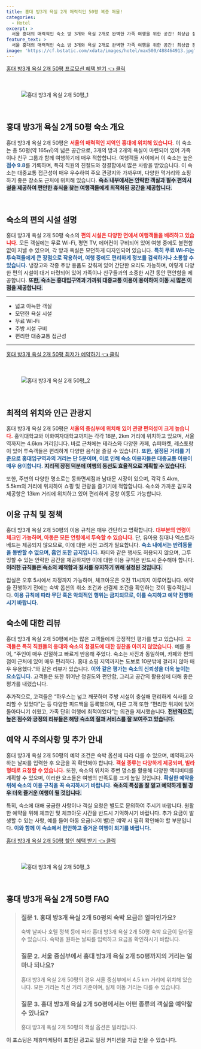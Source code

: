 ```yaml
---
title: 홍대 방3개 욕실 2개 매력적인 50평 복층 매물!
categories:
  - Hotel
excerpt: >
  서울 홍대의 매력적인 숙소 방 3개와 욕실 2개로 완벽한 가족 여행을 위한 공간! 최상급 점수 9.8을 자랑하는 이곳에서 편안함과 청결함을 누려보세요. 인기 명소와 가까운 최적의 위치에서 특별한 추억을 만들어보세요!
feature_text: >
  서울 홍대의 매력적인 숙소 방 3개와 욕실 2개로 완벽한 가족 여행을 위한 공간! 최상급 점수 9.8을 자랑하는 이곳에서 편안함과 청결함을 누려보세요. 인기 명소와 가까운 최적의 위치에서 특별한 추억을 만들어보세요!
image: 'https://cf.bstatic.com/xdata/images/hotel/max500/488464913.jpg?k=63bcacabc2b6c2c84153751bd5fff5667d02e101517a99677a345e8592fbb97f&o=&hp=1'
---
```


<p><a class="modoo-button" href="https://tinyurl.com/29b3ptrs" rel="nofollow noopener">홍대 방3개 욕실 2개 50평 프로모션 혜택 받기 👈 클릭</a></p><br/>
<figure class="image"><img alt="홍대 방3개 욕실 2개 50평_1" src="https://cf.bstatic.com/xdata/images/hotel/max1024x768/488464855.jpg?k=e82c65212b7237a666a112eefd5e77eb639092ef1d10b5020f29fda6333aec61&amp;o=&amp;hp=1"/></figure><br/>
<h2 data-ke-size="size26" id="홍대 방3개 욕실 2개 50평 개요">홍대 방3개 욕실 2개 50평 숙소 개요</h2>
<p data-ke-size="size16">홍대 방3개 욕실 2개 50평은 <b><span style="color: #ee2323;">서울의 매력적인 지역인 홍대에 위치해 있습니다.</span></b> 이 숙소는 총 50평(약 165㎡)의 넓은 공간으로, 3개의 방과 2개의 욕실이 마련되어 있어 가족이나 친구 그룹과 함께 여행하기에 매우 적합합니다. 여행객들 사이에서 이 숙소는 높은 <b><span style="color: #1a5490;">점수 9.8</span></b>를 기록하며, 특히 직원의 친절도와 청결함에서 많은 사랑을 받았습니다. 이 숙소는 대중교통 접근성이 매우 우수하여 주요 관광지와 가까우며, 다양한 먹거리와 쇼핑하기 좋은 장소도 근처에 위치해 있습니다. <b><span style="background-color: #21538527;">숙소 내부에서는 안락한 객실과 필수 편의시설을 제공하여 편안한 휴식을 찾는 여행객들에게 최적화된 공간을 제공합니다.</span></b></p>
<p data-ke-size="size16"> </p>
<h2 data-ke-size="size23" id="홍대 방3개 욕실 2개 50평 편의 시설">숙소의 편의 시설 설명</h2>
<p data-ke-size="size16">홍대 방3개 욕실 2개 50평 숙소의 <b><span style="color: #ee2323;">편의 시설은 다양한 면에서 여행객들을 배려하고 있습니다.</span></b> 모든 객실에는 무료 Wi-Fi, 평면 TV, 에어컨이 구비되어 있어 여행 중에도 불편함 없이 지낼 수 있으며, 각 방과 욕실은 모던하게 디자인되어 있습니다. <b><span style="color: #1a5490;">특히 무료 Wi-Fi는 투숙객들에게 큰 장점으로 작용하며, 여행 중에도 편리하게 정보를 검색하거나 소통할 수 있습니다.</span></b> 냉장고와 각종 주방 용품도 갖춰져 있어 간단한 요리도 가능하며, 이렇게 다양한 편의 시설이 대거 마련되어 있어 가족이나 친구들과의 소중한 시간 동안 편안함을 제공합니다. <b><span style="background-color: #21538527;">또한, 숙소는 홍대입구역과 가까워 대중교통 이용이 용이하여 이동 시 많은 이점을 제공합니다.</span></b></p>
<hr contenteditable="false" data-ke-style="style5" data-ke-type="horizontalRule"/>
<ul data-ke-list-type="disc" style="list-style-type: disc;">
<li>넓고 아늑한 객실</li>
<li>모던한 욕실 시설</li>
<li>무료 Wi-Fi</li>
<li>주방 시설 구비</li>
<li>편리한 대중교통 접근성</li>
</ul>
<hr contenteditable="false" data-ke-style="style5" data-ke-type="horizontalRule"/>
<p><a class="modoo-button" href="https://tinyurl.com/29b3ptrs" rel="nofollow noopener">홍대 방3개 욕실 2개 50평 최저가 예약하기 👈 클릭</a></p><br/>
<figure class="image"><img alt="홍대 방3개 욕실 2개 50평_2" src="https://cf.bstatic.com/xdata/images/hotel/max500/488464913.jpg?k=63bcacabc2b6c2c84153751bd5fff5667d02e101517a99677a345e8592fbb97f&amp;o=&amp;hp=1"/></figure><br/>
<h2 data-ke-size="size23" id="홍대 방3개 욕실 2개 50평 위치">최적의 위치와 인근 관광지</h2>
<p data-ke-size="size16">홍대 방3개 욕실 2개 50평은 <b><span style="color: #ee2323;">서울의 중심부에 위치해 있어 관광 편의성이 크게 높습니다.</span></b> 홍익대학교와 이화여자대학교까지는 각각 18분, 2km 거리에 위치하고 있으며, 서울역까지는 4.6km 거리입니다. 바로 근처에는 테라스와 다양한 카페, 슈퍼마켓, 레스토랑이 있어 투숙객들은 편리하게 다양한 음식을 즐길 수 있습니다. <b><span style="color: #1a5490;">또한, 설정된 거리를 기준으로 홍대입구역과의 거리는 단 5분이며, 이로 인해 숙소 이용자들은 대중교통 이용이 매우 용이합니다.</span></b> <b><span style="background-color: #21538527;">지리적 장점 덕분에 여행의 동선도 효율적으로 계획할 수 있습니다.</span></b></p>
<p data-ke-size="size16">또한, 주변의 다양한 명소로는 동화면세점과 남대문 시장이 있으며, 각각 5.4km, 5.5km의 거리에 위치하여 쇼핑 및 관광을 즐기기에 적합합니다. 숙소와 가까운 김포국제공항은 13km 거리에 위치하고 있어 편리하게 공항 이동도 가능합니다.</p>
<h2 data-ke-size="size23" id="홍대 방3개 욕실 2개 50평 이용 규칙">이용 규칙 및 정책</h2>
<p data-ke-size="size16">홍대 방3개 욕실 2개 50평의 이용 규칙은 매우 간단하고 명확합니다. <b><span style="color: #ee2323;">대부분의 연령이 체크인 가능하며, 아동은 모든 연령에서 투숙할 수 있습니다.</span></b> 단, 유아용 침대나 엑스트라 베드는 제공되지 않으므로, 이에 대한 사전 고려가 필요합니다. <b><span style="color: #1a5490;">숙소 내에서는 반려동물을 동반할 수 없으며, 흡연 또한 금지입니다.</span></b> 파티와 같은 행사도 허용되지 않으며, 그루밍할 수 있는 안락한 공간을 제공하지만 이에 대한 이용 규칙은 반드시 준수해야 합니다. <b><span style="background-color: #21538527;">이러한 규칙들은 숙소의 쾌적함과 질서를 유지하기 위해 설정된 것입니다.</span></b></p>
<p data-ke-size="size16">입실은 오후 5시에서 자정까지 가능하며, 체크아웃은 오전 11시까지 이루어집니다. 예약을 진행하기 전에는 숙박 옵션의 취소 조건과 선결제 조건을 확인하는 것이 필수적입니다. <b><span style="color: #1a5490;">이용 규칙에 따라 무단 혹은 악의적인 행위는 금지되므로, 이를 숙지하고 예약 진행하시기 바랍니다.</span></b></p>
<h2 data-ke-size="size26" id="홍대 방3개 욕실 2개 50평 고객 리뷰">숙소에 대한 리뷰</h2>
<p data-ke-size="size16">홍대 방3개 욕실 2개 50평에서는 많은 고객들에게 긍정적인 평가를 받고 있습니다. <b><span style="color: #ee2323;">고객들은 특히 직원들의 응대와 숙소의 청결도에 대한 칭찬을 아끼지 않았습니다.</span></b> 예를 들어, “주인이 매우 친절하고 빠르게 반응해 주었다. 숙소는 사진과 동일하며, 카페와 편의점이 근처에 있어 매우 편리하다. 홍대 쇼핑 지역까지는 도보로 10분밖에 걸리지 않아 매우 유용했다.”와 같은 리뷰가 있습니다. <b><span style="color: #1a5490;">이와 같은 평가는 숙소의 신뢰성을 더욱 높이는 요소입니다.</span></b> 고객들은 또한 뛰어난 청결도와 편안함, 그리고 공간의 활용성에 대해 좋은 평가를 내렸습니다.</p>
<p data-ke-size="size16">추가적으로, 고객들은 “하우스는 넓고 깨끗하며 주방 시설이 충실해 편리하게 식사를 요리할 수 있었다"는 등 다양한 피드백을 등록했으며, 다른 고객 또한 “편리한 위치에 있어 돌아다니기 쉬웠고, 가족 단위 여행에 최적이었다”는 의견을 제시했습니다. <b><span style="background-color: #21538527;">전반적으로, 높은 점수와 긍정의 리뷰들은 해당 숙소의 질과 서비스를 잘 보여주고 있습니다.</span></b></p>
<h2 data-ke-size="size23" id="홍대 방3개 욕실 2개 50평 예약 정보">예약 시 주의사항 및 추가 안내</h2>
<p data-ke-size="size16">홍대 방3개 욕실 2개 50평의 예약 조건은 숙박 옵션에 따라 다를 수 있으며, 예약하고자 하는 날짜를 입력한 후 요금을 꼭 확인해야 합니다. <b><span style="color: #ee2323;">객실 종류는 다양하게 제공되며, 빌라 형태로 요청할 수 있습니다.</span></b> 또한, 숙소의 위치와 주변 명소를 활용해 다양한 액티비티를 계획할 수 있으며, 이러한 요소들은 여행의 만족도를 크게 높일 것입니다. <b><span style="color: #1a5490;">확실한 예약을 위해 숙소의 이용 규칙을 꼭 숙지하시기 바랍니다.</span></b> <b><span style="background-color: #21538527;">숙소의 특성을 잘 알고 예약하게 될 경우 더욱 즐거운 여행이 될 것입니다.</span></b></p>
<p data-ke-size="size16">특히, 숙소에 대해 궁금한 사항이나 객실 요청은 별도로 문의하여 주시기 바랍니다. 원활한 예약을 위해 체크인 및 체크아웃 시간을 반드시 기억하시기 바랍니다. 추가 요금이 발생할 수 있는 사항, 예를 들어 아동 요금(나이 별)은 예약 시 필히 확인해야 할 부분입니다. <b><span style="color: #1a5490;">이와 함께 이 숙소에서 편안하고 즐거운 여행이 되기를 바랍니다.</span></b></p>
<p><a class="modoo-button" href="https://tinyurl.com/29b3ptrs" rel="nofollow noopener">홍대 방3개 욕실 2개 50평 할인 혜택 받기 👈 클릭</a></p><br>

<figure class="image"><img src="https://cf.bstatic.com/xdata/images/hotel/max500/488465052.jpg?k=a84ec6673c8c22c888cc067e776f928e0d399b13039e8120ca9e682946729eaa&o=&hp=1" alt="홍대 방3개 욕실 2개 50평_3"></figure><br>
<h2 id="홍대 방3개 욕실 2개 50평_FAQ">홍대 방3개 욕실 2개 50평 FAQ</h2>
<div itemscope="" itemtype="https://schema.org/FAQPage"> 
<blockquote> 
<div itemscope="" itemprop="mainEntity" itemtype="https://schema.org/Question"> 
<h3 id="질문_1" itemprop="name">질문 1. 홍대 방3개 욕실 2개 50평의 숙박 요금은 얼마인가요?</h3> 
<div itemscope="" itemprop="acceptedAnswer" itemtype="https://schema.org/Answer"> 
<span itemprop="text"> 
<p>숙박 날짜나 호텔 정책 등에 따라 홍대 방3개 욕실 2개 50평 숙박 요금이 달라질 수 있습니다. 숙박을 원하는 날짜를 입력하고 요금을 확인하시기 바랍니다.</p> 
</span> 
</div> 
</div> 
<div itemscope="" itemprop="mainEntity" itemtype="https://schema.org/Question"> 
<h3 id="질문_2" itemprop="name">질문 2. 서울 중심부에서 홍대 방3개 욕실 2개 50평까지의 거리는 얼마나 되나요?</h3> 
<div itemscope="" itemprop="acceptedAnswer" itemtype="https://schema.org/Answer"> 
<span itemprop="text"> 
<p>홍대 방3개 욕실 2개 50평의 경우 서울 중심부에서 4.5 km 거리에 위치해 있습니다. 모든 거리는 직선 거리 기준이며, 실제 이동 거리는 다를 수 있습니다.</p> 
</span> 
</div> 
</div> 
<div itemscope="" itemprop="mainEntity" itemtype="https://schema.org/Question"> 
<h3 id="질문_3" itemprop="name">질문 3. 홍대 방3개 욕실 2개 50평에서는 어떤 종류의 객실을 예약할 수 있나요?</h3> 
<div itemscope="" itemprop="acceptedAnswer" itemtype="https://schema.org/Answer"> 
<span itemprop="text"> 
<p>홍대 방3개 욕실 2개 50평의 객실 옵션은 빌라입니다.</p> 
</span> 
</div> 
</div> 
</blockquote> 
</div><p>이 포스팅은 제휴마케팅이 포함된 광고로 일정 커미션을 지급 받을 수 있습니다.</p>

